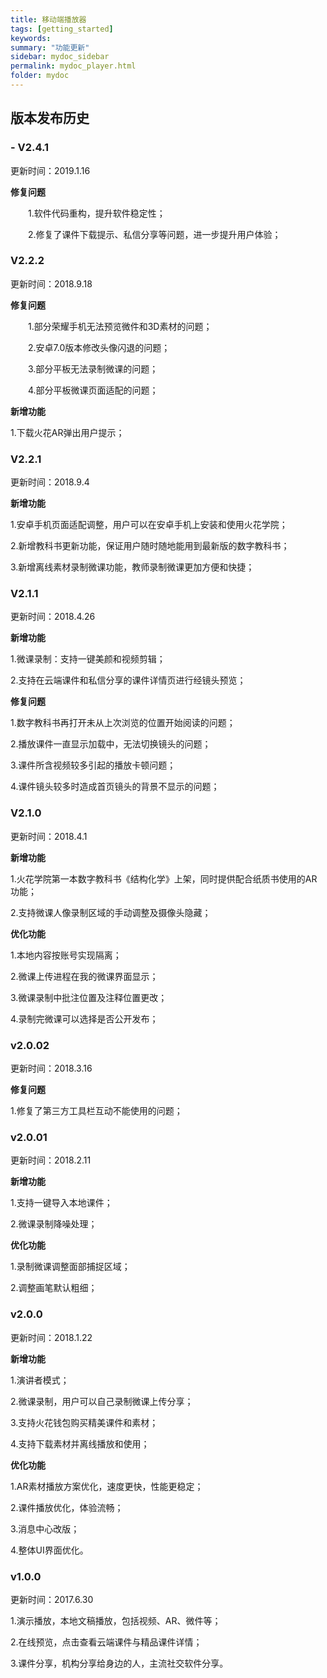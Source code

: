 ```yaml
---
title: 移动端播放器
tags: [getting_started]
keywords:
summary: "功能更新"
sidebar: mydoc_sidebar
permalink: mydoc_player.html
folder: mydoc
---
```


## 版本发布历史

### - V2.4.1

更新时间：2019.1.16

**修复问题**

&ensp;&ensp;&ensp;&ensp;1.软件代码重构，提升软件稳定性；

&ensp;&ensp;&ensp;&ensp;2.修复了课件下载提示、私信分享等问题，进一步提升用户体验；

### V2.2.2

更新时间：2018.9.18

**修复问题**

&ensp;&ensp;&ensp;&ensp;1.部分荣耀手机无法预览微件和3D素材的问题；

&ensp;&ensp;&ensp;&ensp;2.安卓7.0版本修改头像闪退的问题；

&ensp;&ensp;&ensp;&ensp;3.部分平板无法录制微课的问题；

&ensp;&ensp;&ensp;&ensp;4.部分平板微课页面适配的问题；

**新增功能**

1.下载火花AR弹出用户提示；

### V2.2.1

更新时间：2018.9.4

**新增功能**

1.安卓手机页面适配调整，用户可以在安卓手机上安装和使用火花学院；

2.新增教科书更新功能，保证用户随时随地能用到最新版的数字教科书；

3.新增离线素材录制微课功能，教师录制微课更加方便和快捷；

### V2.1.1

更新时间：2018.4.26

**新增功能**

1.微课录制：支持一键美颜和视频剪辑；

2.支持在云端课件和私信分享的课件详情页进行经镜头预览；

**修复问题**

1.数字教科书再打开未从上次浏览的位置开始阅读的问题；

2.播放课件一直显示加载中，无法切换镜头的问题；

3.课件所含视频较多引起的播放卡顿问题；

4.课件镜头较多时造成首页镜头的背景不显示的问题；

### V2.1.0

更新时间：2018.4.1

**新增功能**

1.火花学院第一本数字教科书《结构化学》上架，同时提供配合纸质书使用的AR功能；

2.支持微课人像录制区域的手动调整及摄像头隐藏；

**优化功能**

1.本地内容按账号实现隔离； 

2.微课上传进程在我的微课界面显示；

3.微课录制中批注位置及注释位置更改；

4.录制完微课可以选择是否公开发布；

### v2.0.02

更新时间：2018.3.16

**修复问题**

1.修复了第三方工具栏互动不能使用的问题；

### v2.0.01

更新时间：2018.2.11

**新增功能**

1.支持一键导入本地课件；

2.微课录制降噪处理；

**优化功能**

1.录制微课调整面部捕捉区域；

2.调整画笔默认粗细；

### v2.0.0

更新时间：2018.1.22

**新增功能**

1.演讲者模式；

2.微课录制，用户可以自己录制微课上传分享；

3.支持火花钱包购买精美课件和素材；

4.支持下载素材并离线播放和使用；

**优化功能**

1.AR素材播放方案优化，速度更快，性能更稳定；

2.课件播放优化，体验流畅；

3.消息中心改版；

4.整体UI界面优化。

### v1.0.0

更新时间：2017.6.30

1.演示播放，本地文稿播放，包括视频、AR、微件等；

2.在线预览，点击查看云端课件与精品课件详情；

3.课件分享，机构分享给身边的人，主流社交软件分享。
